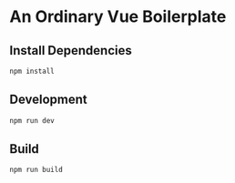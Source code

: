 # An Ordinary Vue Boilerplate

## Install Dependencies
```sh
npm install
```

## Development
```sh
npm run dev
```

## Build
```sh
npm run build
```
